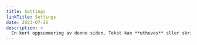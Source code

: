 ```yaml
---
title: Settings
linkTitle: Settings
date: 2023-07-26
description: >
  En kort oppsummering av denne siden. Tekst kan **utheves** sller skrives i _kursiv_ og kan ha flere avsnitt.
---
```

